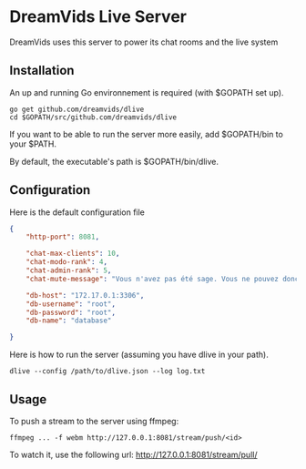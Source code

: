 # DreamVids Live Server

DreamVids uses this server to power its chat rooms and the live system

## Installation

An up and running Go environnement is required (with $GOPATH set up).

```
go get github.com/dreamvids/dlive
cd $GOPATH/src/github.com/dreamvids/dlive
```

If you want to be able to run the server more easily, add $GOPATH/bin to your $PATH.

By default, the executable's path is $GOPATH/bin/dlive.

## Configuration

Here is the default configuration file

```json
{
	"http-port": 8081,

	"chat-max-clients": 10,
	"chat-modo-rank": 4,
	"chat-admin-rank": 5,
	"chat-mute-message": "Vous n'avez pas été sage. Vous ne pouvez donc pas parler.",

	"db-host": "172.17.0.1:3306",
	"db-username": "root",
	"db-password": "root",
	"db-name": "database"

}
```

Here is how to run the server (assuming you have dlive in your path).

```
dlive --config /path/to/dlive.json --log log.txt
```

## Usage

To push a stream to the server using ffmpeg:

```
ffmpeg ... -f webm http://127.0.0.1:8081/stream/push/<id>
```

To watch it, use the following url: http://127.0.0.1:8081/stream/pull/<id>
